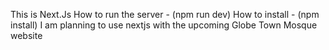 This is Next.Js
How to run the server - (npm run dev)
How to install - (npm install)
I am planning to use nextjs with the upcoming Globe Town Mosque website
